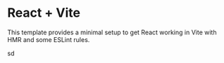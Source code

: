 # React + Vite

This template provides a minimal setup to get React working in Vite with HMR and some ESLint rules.

sd
